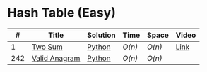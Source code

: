 # Hash Table (Easy)

|  #  | Title | Solution | Time | Space | Video|
| --- | ----- | -------- | ---- | ----- | ---- |
|1| [Two Sum](https://leetcode.com/problems/two-sum/) | [Python](/hash-table-easy/two-sum.md) | _O(n)_| _O(n)_ |[Link](https://www.youtube.com/watch?v=uajne4jeGaA)|
|242| [Valid Anagram](https://leetcode.com/problems/valid-anagram/description/) | [Python](/hash-table-easy/valid-anagram.md)| _O(n)_| _O(n)_ ||